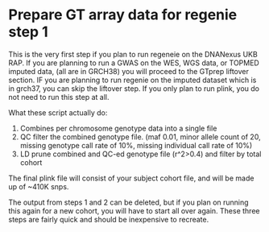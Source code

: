 # Prepare GT array data for regenie step 1

This is the very first step if you plan to run regeneie on the DNANexus UKB RAP. If you are planning to run a GWAS on the WES, WGS data, or TOPMED imputed data, (all are in GRCH38) you will proceed to the GTprep liftover section. IF you are planning to run regenie on the imputed dataset which is in grch37, you can skip the liftover step. If you only plan to run plink, you do not need to run this step at all.

What these script actually do:

1. Combines per chromosome genotype data into a single file
2. QC filter the combined genotype file. (maf 0.01, minor allele count of 20, missing genotype call rate of 10%, missing individual call rate of 10%)
3. LD prune combined and QC-ed genotype file (r^2>0.4) and filter by total cohort

The final plink file will consist of your subject cohort file, and will be made up of ~410K snps. 

The output from steps 1 and 2 can be deleted, but if you plan on running this again for a new cohort, you will have to start all over again. These three steps are fairly quick and should be inexpensive to recreate.
